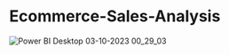 # Ecommerce-Sales-Analysis
![Power BI Desktop 03-10-2023 00_29_03](https://github.com/Amrit-star/Ecommerce-Sales-Analysis/assets/76389901/e10caf0b-35fe-4f3d-b7a6-4d90b48013d9)
